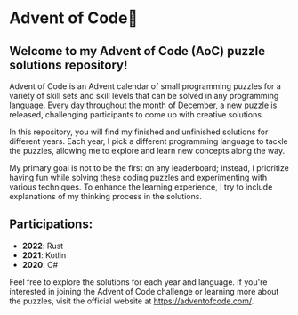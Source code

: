 # Advent of Code🎄
## Welcome to my Advent of Code (AoC) puzzle solutions repository! 

Advent of Code is an Advent calendar of small programming puzzles for a variety of skill sets and skill levels that can be solved in any programming language. Every day throughout the month of December, a new puzzle is released, challenging participants to come up with creative solutions.

In this repository, you will find my finished and unfinished solutions for different years. Each year, I pick a different programming language to tackle the puzzles, allowing me to explore and learn new concepts along the way.

My primary goal is not to be the first on any leaderboard; instead, I prioritize having fun while solving these coding puzzles and experimenting with various techniques. To enhance the learning experience, I try to include explanations of my thinking process in the solutions.

## Participations:
- **2022**: Rust
- **2021**: Kotlin
- **2020**: C#

Feel free to explore the solutions for each year and language. If you're interested in joining the Advent of Code challenge or learning more about the puzzles, visit the official website at https://adventofcode.com/.
